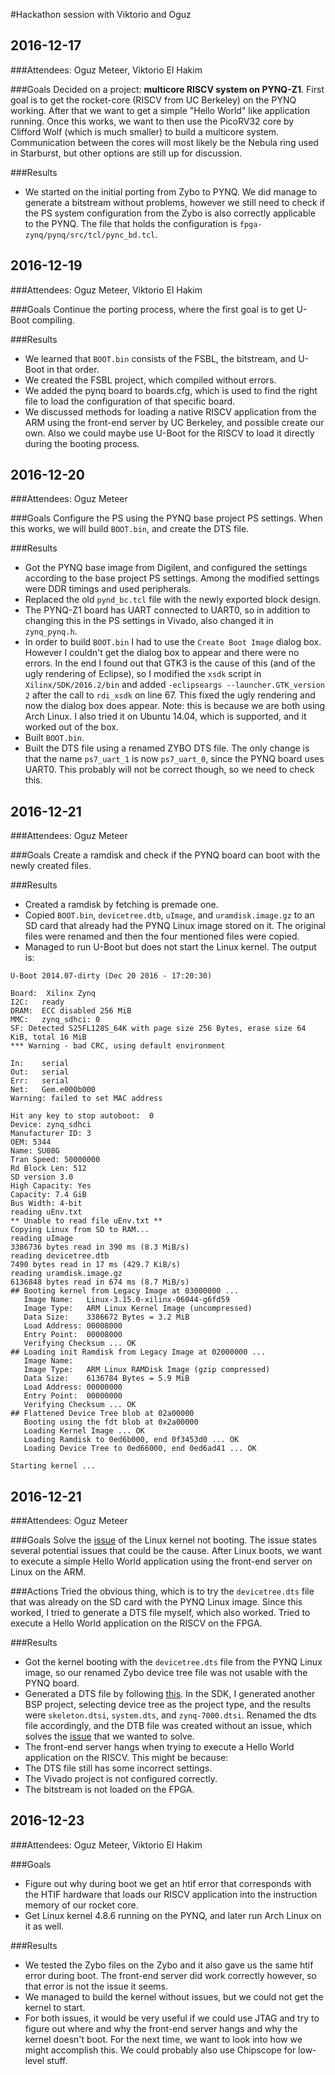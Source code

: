 #Hackathon session with Viktorio and Oguz

## 2016-12-17
###Attendees:
Oguz Meteer, Viktorio El Hakim

###Goals
Decided on a project: **multicore RISCV system on PYNQ-Z1**.
First goal is to get the rocket-core (RISCV from UC Berkeley) on the PYNQ working. After that we want to get a simple "Hello World" like application running. Once this works, we want to then use the PicoRV32 core by Clifford Wolf (which is much smaller) to build a multicore system. Communication between the cores will most likely be the Nebula ring used in Starburst, but other options are still up for discussion.

###Results
* We started on the initial porting from Zybo to PYNQ. We did manage to generate a bitstream without problems, however we still need to check if the PS system configuration from the Zybo is also correctly applicable to the PYNQ. The file that holds the configuration is `fpga-zynq/pynq/src/tcl/pync_bd.tcl`.

## 2016-12-19
###Attendees:
Oguz Meteer, Viktorio El Hakim

###Goals
Continue the porting process, where the first goal is to get U-Boot compiling.

###Results
* We learned that `BOOT.bin` consists of the FSBL, the bitstream, and U-Boot in that order.
* We created the FSBL project, which compiled without errors.
* We added the pynq board to boards.cfg, which is used to find the right file to load the configuration of that specific board.
* We discussed methods for loading a native RISCV application from the ARM using the front-end server by UC Berkeley, and possible create our own. Also we could maybe use U-Boot for the RISCV to load it directly during the booting process.

## 2016-12-20
###Attendees:
Oguz Meteer

###Goals
Configure the PS using the PYNQ base project PS settings. When this works, we will build `BOOT.bin`, and create the DTS file.

###Results
* Got the PYNQ base image from Digilent, and configured the settings according to the base project PS settings. Among the modified settings were DDR timings and used peripherals.
* Replaced the old `pynd_bc.tcl` file with the newly exported block design.
* The PYNQ-Z1 board has UART connected to UART0, so in addition to changing this in the PS settings in Vivado, also changed it in `zynq_pynq.h`.
* In order to build `BOOT.bin` I had to use the `Create Boot Image` dialog box. However I couldn't get the dialog box to appear and there were no errors. In the end I found out that GTK3 is the cause of this (and of the ugly rendering of Eclipse), so I modified the `xsdk` script in `Xilinx/SDK/2016.2/bin` and added `-eclipseargs --launcher.GTK_version 2` after the call to `rdi_xsdk` on line 67. This fixed the ugly rendering and now the dialog box does appear. Note: this is because we are both using Arch Linux. I also tried it on Ubuntu 14.04, which is supported, and it worked out of the box.
* Built `BOOT.bin`.
* Built the DTS file using a renamed ZYBO DTS file. The only change is that the name `ps7_uart_1` is now `ps7_uart_0`, since the PYNQ board uses UART0. This probably will not be correct though, so we need to check this.

## 2016-12-21
###Attendees:
Oguz Meteer

###Goals
Create a ramdisk and check if the PYNQ board can boot with the newly created files.

###Results
* Created a ramdisk by fetching is premade one.
* Copied `BOOT.bin`, `devicetree.dtb`, `uImage`, and `uramdisk.image.gz` to an SD card that already had the PYNQ Linux image stored on it. The original files were renamed and then the four mentioned files were copied.
* Managed to run U-Boot but does not start the Linux kernel. The output is:

```
U-Boot 2014.07-dirty (Dec 20 2016 - 17:20:30)

Board:  Xilinx Zynq
I2C:   ready
DRAM:  ECC disabled 256 MiB
MMC:   zynq_sdhci: 0
SF: Detected S25FL128S_64K with page size 256 Bytes, erase size 64 KiB, total 16 MiB
*** Warning - bad CRC, using default environment

In:    serial
Out:   serial
Err:   serial
Net:   Gem.e000b000
Warning: failed to set MAC address

Hit any key to stop autoboot:  0 
Device: zynq_sdhci
Manufacturer ID: 3
OEM: 5344
Name: SU08G 
Tran Speed: 50000000
Rd Block Len: 512
SD version 3.0
High Capacity: Yes
Capacity: 7.4 GiB
Bus Width: 4-bit
reading uEnv.txt
** Unable to read file uEnv.txt **
Copying Linux from SD to RAM...
reading uImage
3386736 bytes read in 390 ms (8.3 MiB/s)
reading devicetree.dtb
7490 bytes read in 17 ms (429.7 KiB/s)
reading uramdisk.image.gz
6136848 bytes read in 674 ms (8.7 MiB/s)
## Booting kernel from Legacy Image at 03000000 ...
   Image Name:   Linux-3.15.0-xilinx-06044-g6fd59
   Image Type:   ARM Linux Kernel Image (uncompressed)
   Data Size:    3386672 Bytes = 3.2 MiB
   Load Address: 00008000
   Entry Point:  00008000
   Verifying Checksum ... OK
## Loading init Ramdisk from Legacy Image at 02000000 ...
   Image Name:   
   Image Type:   ARM Linux RAMDisk Image (gzip compressed)
   Data Size:    6136784 Bytes = 5.9 MiB
   Load Address: 00000000
   Entry Point:  00000000
   Verifying Checksum ... OK
## Flattened Device Tree blob at 02a00000
   Booting using the fdt blob at 0x2a00000
   Loading Kernel Image ... OK
   Loading Ramdisk to 0ed6b000, end 0f3453d0 ... OK
   Loading Device Tree to 0ed66000, end 0ed6ad41 ... OK

Starting kernel ...
```

## 2016-12-21
###Attendees:
Oguz Meteer

###Goals
Solve the [issue](https://github.com/GuzTech/fpga-zynq/issues/1) of the Linux kernel not booting. The issue states several potential issues that could be the cause. After Linux boots, we want to execute a simple Hello World application using the front-end server on Linux on the ARM.

###Actions
Tried the obvious thing, which is to try the `devicetree.dts` file that was already on the SD card with the PYNQ Linux image. Since this worked, I tried to generate a DTS file myself, which also worked. Tried to execute a Hello World application on the RISCV on the FPGA.

###Results
* Got the kernel booting with the `devicetree.dts` file from the PYNQ Linux image, so our renamed Zybo device tree file was not usable with the PYNQ board.
* Generated a DTS file by following [this](http://www.wiki.xilinx.com/Build+Device+Tree+Blob). In the SDK, I generated another BSP project, selecting device tree as the project type, and the results were `skeleton.dtsi`, `system.dts`, and `zynq-7000.dtsi`. Renamed the dts file accordingly, and the DTB file was created without an issue, which solves the [issue](https://github.com/GuzTech/fpga-zynq/issues/1) that we wanted to solve.
* The front-end server hangs when trying to execute a Hello World application on the RISCV. This might be because:
 * The DTS file still has some incorrect settings.
 * The Vivado project is not configured correctly.
 * The bitstream is not loaded on the FPGA.

## 2016-12-23
###Attendees:
Oguz Meteer, Viktorio El Hakim

###Goals
* Figure out why during boot we get an htif error that corresponds with the HTIF hardware that loads our RISCV application into the instruction memory of our rocket core.
* Get Linux kernel 4.8.6 running on the PYNQ, and later run Arch Linux on it as well.

###Results
* We tested the Zybo files on the Zybo and it also gave us the same htif error during boot. The front-end server did work correctly however, so that error is not the issue it seems.
* We managed to build the kernel without issues, but we could not get the kernel to start.
* For both issues, it would be very useful if we could use JTAG and try to figure out where and why the front-end server hangs and why the kernel doesn't boot. For the next time, we want to look into how we might accomplish this. We could probably also use Chipscope for low-level stuff.
